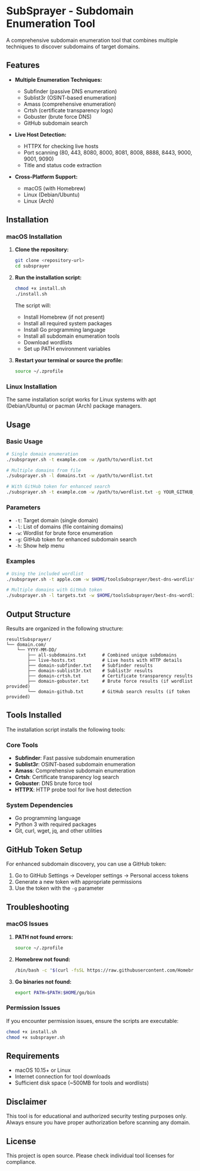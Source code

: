 # SubSprayer - Subdomain Enumeration Tool

A comprehensive subdomain enumeration tool that combines multiple techniques to discover subdomains of target domains.

## Features

- **Multiple Enumeration Techniques:**
  - Subfinder (passive DNS enumeration)
  - Sublist3r (OSINT-based enumeration)
  - Amass (comprehensive enumeration)
  - Crtsh (certificate transparency logs)
  - Gobuster (brute force DNS)
  - GitHub subdomain search

- **Live Host Detection:**
  - HTTPX for checking live hosts
  - Port scanning (80, 443, 8080, 8000, 8081, 8008, 8888, 8443, 9000, 9001, 9090)
  - Title and status code extraction

- **Cross-Platform Support:**
  - macOS (with Homebrew)
  - Linux (Debian/Ubuntu)
  - Linux (Arch)

## Installation

### macOS Installation

1. **Clone the repository:**
   ```bash
   git clone <repository-url>
   cd subsprayer
   ```

2. **Run the installation script:**
   ```bash
   chmod +x install.sh
   ./install.sh
   ```

   The script will:
   - Install Homebrew (if not present)
   - Install all required system packages
   - Install Go programming language
   - Install all subdomain enumeration tools
   - Download wordlists
   - Set up PATH environment variables

3. **Restart your terminal or source the profile:**
   ```bash
   source ~/.zprofile
   ```

### Linux Installation

The same installation script works for Linux systems with apt (Debian/Ubuntu) or pacman (Arch) package managers.

## Usage

### Basic Usage

```bash
# Single domain enumeration
./subsprayer.sh -t example.com -w /path/to/wordlist.txt

# Multiple domains from file
./subsprayer.sh -l domains.txt -w /path/to/wordlist.txt

# With GitHub token for enhanced search
./subsprayer.sh -t example.com -w /path/to/wordlist.txt -g YOUR_GITHUB_TOKEN
```

### Parameters

- `-t`: Target domain (single domain)
- `-l`: List of domains (file containing domains)
- `-w`: Wordlist for brute force enumeration
- `-g`: GitHub token for enhanced subdomain search
- `-h`: Show help menu

### Examples

```bash
# Using the included wordlist
./subsprayer.sh -t apple.com -w $HOME/toolsSubsprayer/best-dns-wordlist.txt

# Multiple domains with GitHub token
./subsprayer.sh -l targets.txt -w $HOME/toolsSubsprayer/best-dns-wordlist.txt -g ghp_xxxxxxxxxxxxx
```

## Output Structure

Results are organized in the following structure:

```
resultSubsprayer/
└── domain.com/
    └── YYYY-MM-DD/
        ├── all-subdomains.txt      # Combined unique subdomains
        ├── live-hosts.txt          # Live hosts with HTTP details
        ├── domain-subfinder.txt    # Subfinder results
        ├── domain-sublist3r.txt    # Sublist3r results
        ├── domain-crtsh.txt        # Certificate transparency results
        ├── domain-gobuster.txt     # Brute force results (if wordlist provided)
        └── domain-github.txt       # GitHub search results (if token provided)
```

## Tools Installed

The installation script installs the following tools:

### Core Tools
- **Subfinder**: Fast passive subdomain enumeration
- **Sublist3r**: OSINT-based subdomain enumeration
- **Amass**: Comprehensive subdomain enumeration
- **Crtsh**: Certificate transparency log search
- **Gobuster**: DNS brute force tool
- **HTTPX**: HTTP probe tool for live host detection

### System Dependencies
- Go programming language
- Python 3 with required packages
- Git, curl, wget, jq, and other utilities

## GitHub Token Setup

For enhanced subdomain discovery, you can use a GitHub token:

1. Go to GitHub Settings → Developer settings → Personal access tokens
2. Generate a new token with appropriate permissions
3. Use the token with the `-g` parameter

## Troubleshooting

### macOS Issues

1. **PATH not found errors:**
   ```bash
   source ~/.zprofile
   ```

2. **Homebrew not found:**
   ```bash
   /bin/bash -c "$(curl -fsSL https://raw.githubusercontent.com/Homebrew/install/HEAD/install.sh)"
   ```

3. **Go binaries not found:**
   ```bash
   export PATH=$PATH:$HOME/go/bin
   ```

### Permission Issues

If you encounter permission issues, ensure the scripts are executable:

```bash
chmod +x install.sh
chmod +x subsprayer.sh
```

## Requirements

- macOS 10.15+ or Linux
- Internet connection for tool downloads
- Sufficient disk space (~500MB for tools and wordlists)

## Disclaimer

This tool is for educational and authorized security testing purposes only. Always ensure you have proper authorization before scanning any domain.

## License

This project is open source. Please check individual tool licenses for compliance.